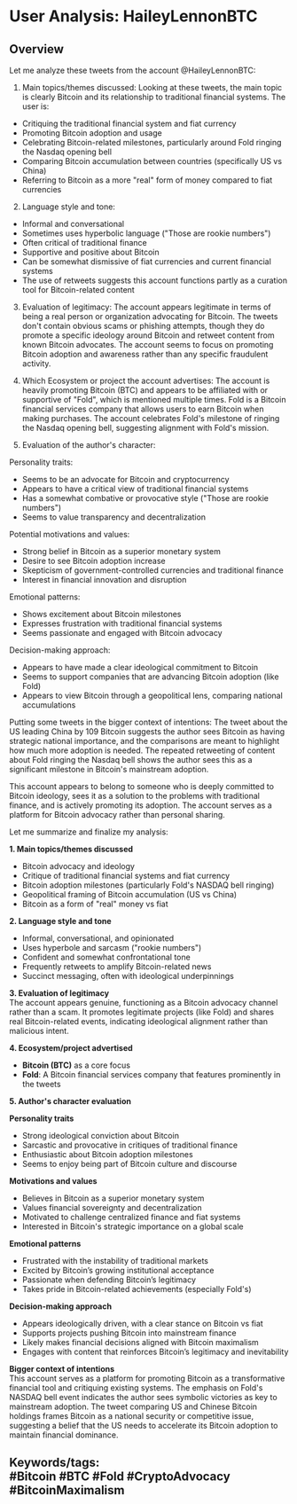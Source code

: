 # User Analysis: HaileyLennonBTC

## Overview

<think>
Let me analyze these tweets from the account @HaileyLennonBTC:

1. Main topics/themes discussed:
Looking at these tweets, the main topic is clearly Bitcoin and its relationship to traditional financial systems. The user is:
- Critiquing the traditional financial system and fiat currency
- Promoting Bitcoin adoption and usage
- Celebrating Bitcoin-related milestones, particularly around Fold ringing the Nasdaq opening bell
- Comparing Bitcoin accumulation between countries (specifically US vs China)
- Referring to Bitcoin as a more "real" form of money compared to fiat currencies

2. Language style and tone:
- Informal and conversational
- Sometimes uses hyperbolic language ("Those are rookie numbers")
- Often critical of traditional finance
- Supportive and positive about Bitcoin
- Can be somewhat dismissive of fiat currencies and current financial systems
- The use of retweets suggests this account functions partly as a curation tool for Bitcoin-related content

3. Evaluation of legitimacy:
The account appears legitimate in terms of being a real person or organization advocating for Bitcoin. The tweets don't contain obvious scams or phishing attempts, though they do promote a specific ideology around Bitcoin and retweet content from known Bitcoin advocates. The account seems to focus on promoting Bitcoin adoption and awareness rather than any specific fraudulent activity.

4. Which Ecosystem or project the account advertises:
The account is heavily promoting Bitcoin (BTC) and appears to be affiliated with or supportive of "Fold", which is mentioned multiple times. Fold is a Bitcoin financial services company that allows users to earn Bitcoin when making purchases. The account celebrates Fold's milestone of ringing the Nasdaq opening bell, suggesting alignment with Fold's mission.

5. Evaluation of the author's character:

Personality traits:
- Seems to be an advocate for Bitcoin and cryptocurrency
- Appears to have a critical view of traditional financial systems
- Has a somewhat combative or provocative style ("Those are rookie numbers")
- Seems to value transparency and decentralization

Potential motivations and values:
- Strong belief in Bitcoin as a superior monetary system
- Desire to see Bitcoin adoption increase
- Skepticism of government-controlled currencies and traditional finance
- Interest in financial innovation and disruption

Emotional patterns:
- Shows excitement about Bitcoin milestones
- Expresses frustration with traditional financial systems
- Seems passionate and engaged with Bitcoin advocacy

Decision-making approach:
- Appears to have made a clear ideological commitment to Bitcoin
- Seems to support companies that are advancing Bitcoin adoption (like Fold)
- Appears to view Bitcoin through a geopolitical lens, comparing national accumulations

Putting some tweets in the bigger context of intentions:
The tweet about the US leading China by 109 Bitcoin suggests the author sees Bitcoin as having strategic national importance, and the comparisons are meant to highlight how much more adoption is needed. The repeated retweeting of content about Fold ringing the Nasdaq bell shows the author sees this as a significant milestone in Bitcoin's mainstream adoption.

This account appears to belong to someone who is deeply committed to Bitcoin ideology, sees it as a solution to the problems with traditional finance, and is actively promoting its adoption. The account serves as a platform for Bitcoin advocacy rather than personal sharing.

Let me summarize and finalize my analysis:
</think>

**1. Main topics/themes discussed**  
- Bitcoin advocacy and ideology  
- Critique of traditional financial systems and fiat currency  
- Bitcoin adoption milestones (particularly Fold's NASDAQ bell ringing)  
- Geopolitical framing of Bitcoin accumulation (US vs China)  
- Bitcoin as a form of "real" money vs fiat  

**2. Language style and tone**  
- Informal, conversational, and opinionated  
- Uses hyperbole and sarcasm ("rookie numbers")  
- Confident and somewhat confrontational tone  
- Frequently retweets to amplify Bitcoin-related news  
- Succinct messaging, often with ideological underpinnings  

**3. Evaluation of legitimacy**  
The account appears genuine, functioning as a Bitcoin advocacy channel rather than a scam. It promotes legitimate projects (like Fold) and shares real Bitcoin-related events, indicating ideological alignment rather than malicious intent.  

**4. Ecosystem/project advertised**  
- **Bitcoin (BTC)** as a core focus  
- **Fold**: A Bitcoin financial services company that features prominently in the tweets  

**5. Author's character evaluation**  

**Personality traits**  
- Strong ideological conviction about Bitcoin  
- Sarcastic and provocative in critiques of traditional finance  
- Enthusiastic about Bitcoin adoption milestones  
- Seems to enjoy being part of Bitcoin culture and discourse  

**Motivations and values**  
- Believes in Bitcoin as a superior monetary system  
- Values financial sovereignty and decentralization  
- Motivated to challenge centralized finance and fiat systems  
- Interested in Bitcoin's strategic importance on a global scale  

**Emotional patterns**  
- Frustrated with the instability of traditional markets  
- Excited by Bitcoin’s growing institutional acceptance  
- Passionate when defending Bitcoin’s legitimacy  
- Takes pride in Bitcoin-related achievements (especially Fold's)

**Decision-making approach**  
- Appears ideologically driven, with a clear stance on Bitcoin vs fiat  
- Supports projects pushing Bitcoin into mainstream finance  
- Likely makes financial decisions aligned with Bitcoin maximalism  
- Engages with content that reinforces Bitcoin’s legitimacy and inevitability  

**Bigger context of intentions**  
This account serves as a platform for promoting Bitcoin as a transformative financial tool and critiquing existing systems. The emphasis on Fold's NASDAQ bell event indicates the author sees symbolic victories as key to mainstream adoption. The tweet comparing US and Chinese Bitcoin holdings frames Bitcoin as a national security or competitive issue, suggesting a belief that the US needs to accelerate its Bitcoin adoption to maintain financial dominance.  

**Keywords/tags:**  
#Bitcoin #BTC #Fold #CryptoAdvocacy #BitcoinMaximalism
---
